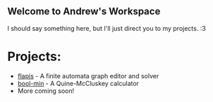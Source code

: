 ## Welcome to Andrew's Workspace

I should say something here, but I'll just direct you to my projects. :3

# Projects:
* [flapjs](https://andykuo1.github.io/flapjs) - A finite automata graph editor and solver
* [bool-min](https://andykuo1.github.io/bool-min) - A Quine-McCluskey calculator
* More coming soon!
